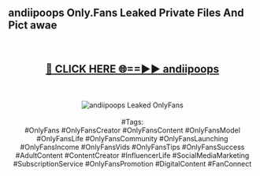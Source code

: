 <h2>andiipoops Only.Fans Leaked Private Files And Pict awae</h2>
<br>
<div align="center">
<h2><a href="https://mediafiles.top/andiipoops" rel="nofollow">🔴 CLICK HERE 🌐==►► andiipoops</a></h2>
<br>
<br>
<a href="https://mediafiles.top/andiipoops" rel="nofollow" data-target="animated-image.originalLink"><img src="https://i.ibb.co.com/WyWwxjT/player-gif2.gif" alt="andiipoops Leaked OnlyFans" style="max-width: 100%; display: inline-block;" data-target="animated-image.originalImage"></a>
<br><br>
#Tags:
<br>
#OnlyFans #OnlyFansCreator #OnlyFansContent #OnlyFansModel #OnlyFansLife #OnlyFansCommunity #OnlyFansLaunching #OnlyFansIncome #OnlyFansVids #OnlyFansTips #OnlyFansSuccess #AdultContent #ContentCreator #InfluencerLife #SocialMediaMarketing #SubscriptionService #OnlyFansPromotion #DigitalContent #FanConnect
</div>
<br>